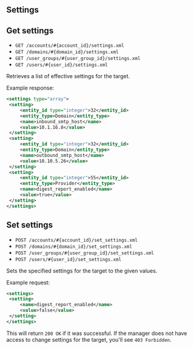 Settings
--------

Get settings
------------

* `GET /accounts/#{account_id}/settings.xml`
* `GET /domains/#{domain_id}/settings.xml`
* `GET /user_groups/#{user_group_id}/settings.xml`
* `GET /users/#{user_id}/settings.xml`

Retrieves a list of effective settings for the target.

Example response:

```xml
<settings type="array">
 <setting>
	 <entity_id type="integer">32</entity_id>
	 <entity_type>Domain</entity_type>
	 <name>inbound_smtp_host</name>
	 <value>10.1.16.8</value>
 </setting>
 <setting>
	 <entity_id type="integer">32</entity_id>
	 <entity_type>Domain</entity_type>
	 <name>outbound_smtp_host</name>
	 <value>10.10.5.26</value>
 </setting>
 <setting>
	 <entity_id type="integer">55</entity_id>
	 <entity_type>Provider</entity_type>
	 <name>digest_report_enabled</name>
	 <value>true</value>
 </setting>
</settings>
```

Set settings
------------

* `POST /accounts/#{account_id}/set_settings.xml`
* `POST /domains/#{domain_id}/set_settings.xml`
* `POST /user_groups/#{user_group_id}/set_settings.xml`
* `POST /users/#{user_id}/set_settings.xml`

Sets the specified settings for the target to the given values.

Example request:

```xml
<settings>
 <setting>
	 <name>digest_report_enabled</name>
	 <value>false</value>
 </setting>
</settings>
```

This will return `200 OK` if it was successful. If the manager does not have access to change settings for the target, you'll see `403 Forbidden`.
